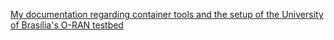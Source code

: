 [My documentation regarding container tools and the setup of the University of Brasília's O-RAN testbed](https://gabrielcarvfer.github.io/ORAN_testbed_docs)


